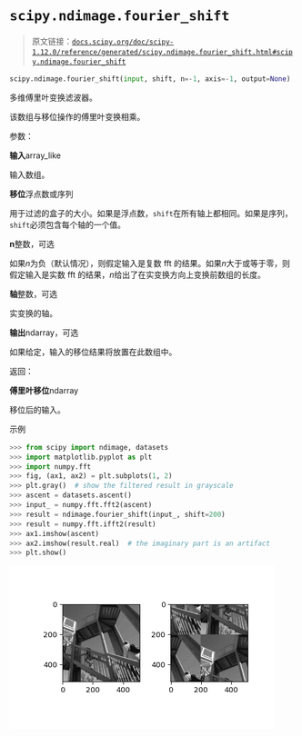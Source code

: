 # `scipy.ndimage.fourier_shift`

> 原文链接：[`docs.scipy.org/doc/scipy-1.12.0/reference/generated/scipy.ndimage.fourier_shift.html#scipy.ndimage.fourier_shift`](https://docs.scipy.org/doc/scipy-1.12.0/reference/generated/scipy.ndimage.fourier_shift.html#scipy.ndimage.fourier_shift)

```py
scipy.ndimage.fourier_shift(input, shift, n=-1, axis=-1, output=None)
```

多维傅里叶变换滤波器。

该数组与移位操作的傅里叶变换相乘。

参数：

**输入**array_like

输入数组。

**移位**浮点数或序列

用于过滤的盒子的大小。如果是浮点数，`shift`在所有轴上都相同。如果是序列，`shift`必须包含每个轴的一个值。

**n**整数，可选

如果*n*为负（默认情况），则假定输入是复数 fft 的结果。如果*n*大于或等于零，则假定输入是实数 fft 的结果，*n*给出了在实变换方向上变换前数组的长度。

**轴**整数，可选

实变换的轴。

**输出**ndarray，可选

如果给定，输入的移位结果将放置在此数组中。

返回：

**傅里叶移位**ndarray

移位后的输入。

示例

```py
>>> from scipy import ndimage, datasets
>>> import matplotlib.pyplot as plt
>>> import numpy.fft
>>> fig, (ax1, ax2) = plt.subplots(1, 2)
>>> plt.gray()  # show the filtered result in grayscale
>>> ascent = datasets.ascent()
>>> input_ = numpy.fft.fft2(ascent)
>>> result = ndimage.fourier_shift(input_, shift=200)
>>> result = numpy.fft.ifft2(result)
>>> ax1.imshow(ascent)
>>> ax2.imshow(result.real)  # the imaginary part is an artifact
>>> plt.show() 
```

![../../_images/scipy-ndimage-fourier_shift-1.png](img/1d94441f8844019b95778f6e27edb744.png)
